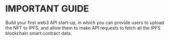 # IMPORTANT GUIDE

Build your first web3 API start-up, in which you can provide users to upload the NFT to IPFS, and allow them to make API requests to fetch all the IPFS blockchain smart contract data.

